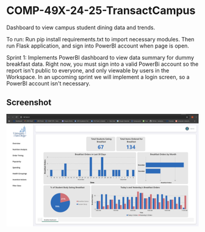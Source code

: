 # COMP-49X-24-25-TransactCampus

Dashboard to view campus student dining data and trends.

To run: Run pip install requirements.txt to import necessary modules. Then run Flask application, and sign into PowerBI account when page is open.

Sprint 1: Implements PowerBI dashboard to view data summary for dummy breakfast data. Right now, you must sign into a valid PowerBi account so the report isn't public to everyone, and only viewable by users in the Workspace. In an upcoming sprint we will implement a login screen, so a PowerBI account isn't necessary. 

## Screenshot

![App Screenshot](./screenshot.png)
